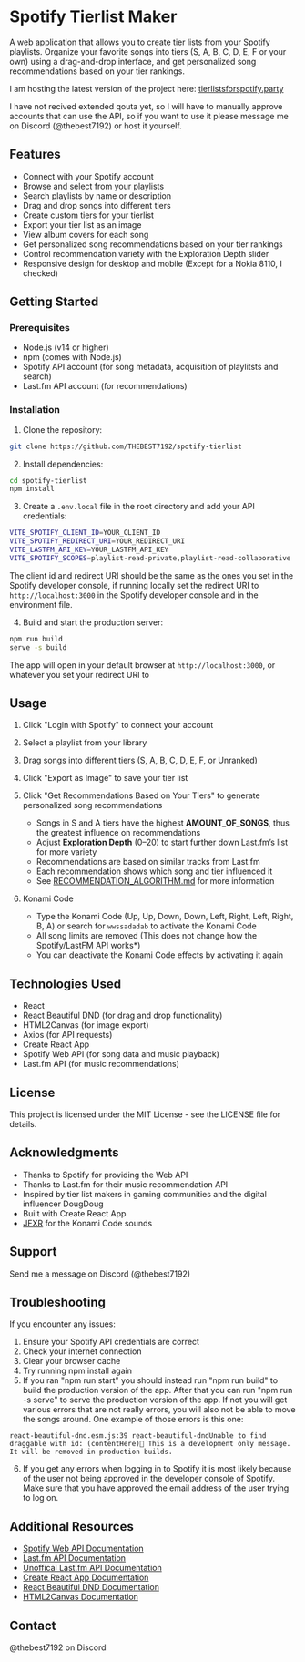 # Spotify Tierlist Maker

A web application that allows you to create tier lists from your Spotify playlists. Organize your favorite songs into tiers (S, A, B, C, D, E, F or your own) using a drag-and-drop interface, and get personalized song recommendations based on your tier rankings.

I am hosting the latest version of the project here: [tierlistsforspotify.party](https://tierlistsforspotify.party)

I have not recived extended qouta yet, so I will have to manually approve accounts that can use the API, so if you want to use it please message me on Discord (@thebest7192) or host it yourself.

## Features

- Connect with your Spotify account
- Browse and select from your playlists
- Search playlists by name or description
- Drag and drop songs into different tiers
- Create custom tiers for your tierlist
- Export your tier list as an image
- View album covers for each song
- Get personalized song recommendations based on your tier rankings
- Control recommendation variety with the Exploration Depth slider
- Responsive design for desktop and mobile (Except for a Nokia 8110, I checked)

## Getting Started

### Prerequisites

- Node.js (v14 or higher)
- npm (comes with Node.js)
- Spotify API account (for song metadata, acquisition of playlitsts and search)
- Last.fm API account (for recommendations)

### Installation

1. Clone the repository:
```bash
git clone https://github.com/THEBEST7192/spotify-tierlist
```

2. Install dependencies:
```bash
cd spotify-tierlist
npm install
```

3. Create a `.env.local` file in the root directory and add your API credentials:
```bash
VITE_SPOTIFY_CLIENT_ID=YOUR_CLIENT_ID
VITE_SPOTIFY_REDIRECT_URI=YOUR_REDIRECT_URI
VITE_LASTFM_API_KEY=YOUR_LASTFM_API_KEY
VITE_SPOTIFY_SCOPES=playlist-read-private,playlist-read-collaborative
```

The client id and redirect URI should be the same as the ones you set in the Spotify developer console, if running locally set the redirect URI to `http://localhost:3000` in the Spotify developer console and in the environment file.

4. Build and start the production server:
```bash
npm run build
serve -s build
```

The app will open in your default browser at `http://localhost:3000`, or whatever you set your redirect URI to

## Usage

1. Click "Login with Spotify" to connect your account
2. Select a playlist from your library
3. Drag songs into different tiers (S, A, B, C, D, E, F, or Unranked)
4. Click "Export as Image" to save your tier list
5. Click "Get Recommendations Based on Your Tiers" to generate personalized song recommendations
   - Songs in S and A tiers have the highest **AMOUNT_OF_SONGS**, thus the greatest influence on recommendations
   - Adjust **Exploration Depth** (0–20) to start further down Last.fm’s list for more variety
   - Recommendations are based on similar tracks from Last.fm
   - Each recommendation shows which song and tier influenced it
   - See [RECOMMENDATION_ALGORITHM.md](DOCS_AND_OTHER_INFO\RECOMMENDATION_ALGORITHM.md) for more information

6. Konami Code
   - Type the Konami Code (Up, Up, Down, Down, Left, Right, Left, Right, B, A) or search for `wwssadadab` to activate the Konami Code
   - All song limits are removed (This does not change how the Spotify/LastFM API works*)
   - You can deactivate the Konami Code effects by activating it again

## Technologies Used

- React
- React Beautiful DND (for drag and drop functionality)
- HTML2Canvas (for image export)
- Axios (for API requests)
- Create React App
- Spotify Web API (for song data and music playback)
- Last.fm API (for music recommendations)

## License

This project is licensed under the MIT License - see the LICENSE file for details.

## Acknowledgments

- Thanks to Spotify for providing the Web API
- Thanks to Last.fm for their music recommendation API
- Inspired by tier list makers in gaming communities and the digital influencer DougDoug
- Built with Create React App
- [JFXR](https://jfxr.frozenfractal.com) for the Konami Code sounds

## Support

Send me a message on Discord (@thebest7192)

## Troubleshooting

If you encounter any issues:

1. Ensure your Spotify API credentials are correct
2. Check your internet connection
3. Clear your browser cache
4. Try running npm install again
5. If you ran "npm run start" you should instead run "npm run build" to build the production version of the app. After that you can run "npm run -s serve" to serve the production version of the app. If not you will get various errors that are not really errors, you will also not be able to move the songs around.
One example of those errors is this one:
```
react-beautiful-dnd.esm.js:39 react-beautiful-dndUnable to find draggable with id: (contentHere)👷‍ This is a development only message. It will be removed in production builds.
```
6. If you get any errors when logging in to Spotify it is most likely because of the user not being approved in the developer console of Spotify. Make sure that you have approved the email address of the user trying to log on.

## Additional Resources

- [Spotify Web API Documentation](https://developer.spotify.com/documentation/web-api/)
- [Last.fm API Documentation](https://www.last.fm/api)
- [Unoffical Last.fm API Documentation](https://lastfm-docs.github.io/api-docs/)
- [Create React App Documentation](https://create-react-app.dev/docs)
- [React Beautiful DND Documentation](https://react-beautiful-dnd.netlify.app/docs/getting-started)
- [HTML2Canvas Documentation](https://html2canvas.hertzen.com/documentation)

## Contact
@thebest7192 on Discord